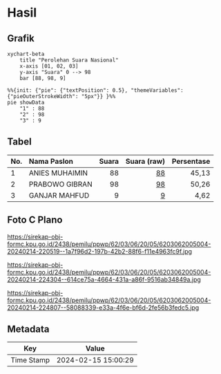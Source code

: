 # Hasil

## Grafik

```mermaid
xychart-beta
    title "Perolehan Suara Nasional"
    x-axis [01, 02, 03]
    y-axis "Suara" 0 --> 98
    bar [88, 98, 9]
```

```mermaid
%%{init: {"pie": {"textPosition": 0.5}, "themeVariables": {"pieOuterStrokeWidth": "5px"}} }%%
pie showData
    "1" : 88
    "2" : 98
    "3" : 9
```

## Tabel

| No. | Nama Paslon    | Suara | Suara (raw) | Persentase |
|:--- |:-------------- | -----:| -----------:| ----------:|
| 1   | ANIES MUHAIMIN | 88    | [88][p-1]   | 45,13      |
| 2   | PRABOWO GIBRAN | 98    | [98][p-2]   | 50,26      |
| 3   | GANJAR MAHFUD  | 9     | [9][p-3]    | 4,62       |


[p-1]: https://github.com/gigit-pemilu/pemilu-2024/blob/main/pilpres/hitung-suara/sub/62-kalimantan-tengah/sub/03-kapuas/sub/06-pulau-petak/sub/2005-handiwung/sub/004-tps/sub/paslon-1.txt
[p-2]: https://github.com/gigit-pemilu/pemilu-2024/blob/main/pilpres/hitung-suara/sub/62-kalimantan-tengah/sub/03-kapuas/sub/06-pulau-petak/sub/2005-handiwung/sub/004-tps/sub/paslon-2.txt
[p-3]: https://github.com/gigit-pemilu/pemilu-2024/blob/main/pilpres/hitung-suara/sub/62-kalimantan-tengah/sub/03-kapuas/sub/06-pulau-petak/sub/2005-handiwung/sub/004-tps/sub/paslon-3.txt

## Foto C Plano

https://sirekap-obj-formc.kpu.go.id/2438/pemilu/ppwp/62/03/06/20/05/6203062005004-20240214-220519--1a7f96d2-197b-42b2-88f6-f11e4963fc9f.jpg

https://sirekap-obj-formc.kpu.go.id/2438/pemilu/ppwp/62/03/06/20/05/6203062005004-20240214-224304--614ce75a-4664-431a-a86f-9516ab34849a.jpg

https://sirekap-obj-formc.kpu.go.id/2438/pemilu/ppwp/62/03/06/20/05/6203062005004-20240214-224807--58088339-e33a-4f6e-bf6d-2fe56b3fedc5.jpg


## Metadata

| Key        | Value               |
| ---------- | ------------------- |
| Time Stamp | 2024-02-15 15:00:29 |



